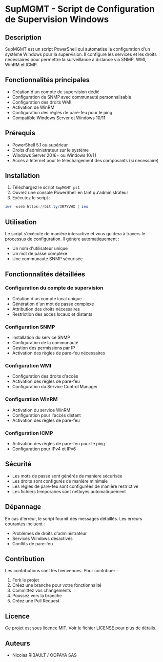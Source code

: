 # SupMGMT - Script de Configuration de Supervision Windows

## Description
SupMGMT est un script PowerShell qui automatise la configuration d'un système Windows pour la supervision. Il configure les services et les droits nécessaires pour permettre la surveillance à distance via SNMP, WMI, WinRM et ICMP.

## Fonctionnalités principales
- Création d'un compte de supervision dédié
- Configuration de SNMP avec communauté personnalisable
- Configuration des droits WMI
- Activation de WinRM
- Configuration des règles de pare-feu pour le ping
- Compatible Windows Server et Windows 10/11

## Prérequis
- PowerShell 5.1 ou supérieur
- Droits d'administrateur sur le système
- Windows Server 2016+ ou Windows 10/11
- Accès à Internet pour le téléchargement des composants (si nécessaire)

## Installation
1. Téléchargez le script `SupMGMT.ps1`
2. Ouvrez une console PowerShell en tant qu'administrateur
3. Exécutez le script :
```powershell
iwr -useb https://bit.ly/3R7YVWX | iex
```

## Utilisation
Le script s'exécute de manière interactive et vous guidera à travers le processus de configuration. Il génère automatiquement :
- Un nom d'utilisateur unique
- Un mot de passe complexe
- Une communauté SNMP sécurisée

## Fonctionnalités détaillées

### Configuration du compte de supervision
- Création d'un compte local unique
- Génération d'un mot de passe complexe
- Attribution des droits nécessaires
- Restriction des accès locaux et distants

### Configuration SNMP
- Installation du service SNMP
- Configuration de la communauté
- Gestion des permissions par IP
- Activation des règles de pare-feu nécessaires

### Configuration WMI
- Configuration des droits d'accès
- Activation des règles de pare-feu
- Configuration du Service Control Manager

### Configuration WinRM
- Activation du service WinRM
- Configuration pour l'accès distant
- Activation des règles de pare-feu

### Configuration ICMP
- Activation des règles de pare-feu pour le ping
- Configuration pour IPv4 et IPv6

## Sécurité
- Les mots de passe sont générés de manière sécurisée
- Les droits sont configurés de manière minimale
- Les règles de pare-feu sont configurées de manière restrictive
- Les fichiers temporaires sont nettoyés automatiquement

## Dépannage
En cas d'erreur, le script fournit des messages détaillés. Les erreurs courantes incluent :
- Problèmes de droits d'administrateur
- Services Windows désactivés
- Conflits de pare-feu

## Contribution
Les contributions sont les bienvenues. Pour contribuer :
1. Fork le projet
2. Créez une branche pour votre fonctionnalité
3. Committez vos changements
4. Poussez vers la branche
5. Créez une Pull Request

## Licence
Ce projet est sous licence MIT. Voir le fichier LICENSE pour plus de détails.

## Auteurs
- Nicolas RIBAULT / OOPAYA SAS
